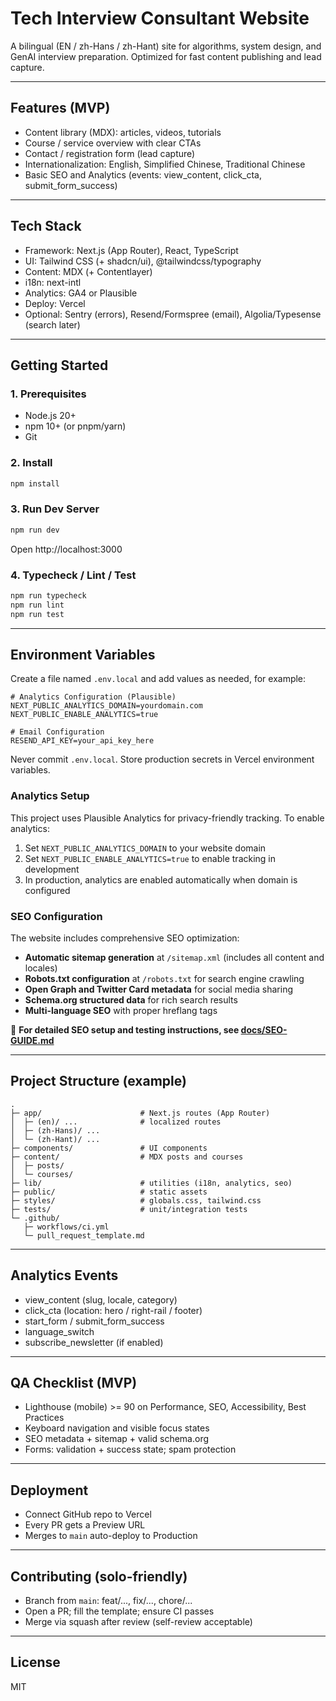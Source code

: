 # Tech Interview Consultant Website

A bilingual (EN / zh-Hans / zh-Hant) site for algorithms, system design, and GenAI interview preparation. Optimized for fast content publishing and lead capture.

---

## Features (MVP)
- Content library (MDX): articles, videos, tutorials
- Course / service overview with clear CTAs
- Contact / registration form (lead capture)
- Internationalization: English, Simplified Chinese, Traditional Chinese
- Basic SEO and Analytics (events: view_content, click_cta, submit_form_success)

---

## Tech Stack
- Framework: Next.js (App Router), React, TypeScript
- UI: Tailwind CSS (+ shadcn/ui), @tailwindcss/typography
- Content: MDX (+ Contentlayer)
- i18n: next-intl
- Analytics: GA4 or Plausible
- Deploy: Vercel
- Optional: Sentry (errors), Resend/Formspree (email), Algolia/Typesense (search later)

---

## Getting Started

### 1. Prerequisites
- Node.js 20+
- npm 10+ (or pnpm/yarn)
- Git

### 2. Install
```bash
npm install
```

### 3. Run Dev Server
```bash
npm run dev
```
Open http://localhost:3000

### 4. Typecheck / Lint / Test
```bash
npm run typecheck
npm run lint
npm run test
```

---

## Environment Variables
Create a file named `.env.local` and add values as needed, for example:

```
# Analytics Configuration (Plausible)
NEXT_PUBLIC_ANALYTICS_DOMAIN=yourdomain.com
NEXT_PUBLIC_ENABLE_ANALYTICS=true

# Email Configuration
RESEND_API_KEY=your_api_key_here
```

Never commit `.env.local`. Store production secrets in Vercel environment variables.

### Analytics Setup
This project uses Plausible Analytics for privacy-friendly tracking. To enable analytics:

1. Set `NEXT_PUBLIC_ANALYTICS_DOMAIN` to your website domain
2. Set `NEXT_PUBLIC_ENABLE_ANALYTICS=true` to enable tracking in development
3. In production, analytics are enabled automatically when domain is configured

### SEO Configuration
The website includes comprehensive SEO optimization:

- **Automatic sitemap generation** at `/sitemap.xml` (includes all content and locales)
- **Robots.txt configuration** at `/robots.txt` for search engine crawling
- **Open Graph and Twitter Card metadata** for social media sharing
- **Schema.org structured data** for rich search results
- **Multi-language SEO** with proper hreflang tags

📖 **For detailed SEO setup and testing instructions, see [docs/SEO-GUIDE.md](./docs/SEO-GUIDE.md)**

---

## Project Structure (example)
```
.
├─ app/                      # Next.js routes (App Router)
│  ├─ (en)/ ...              # localized routes
│  ├─ (zh-Hans)/ ...
│  └─ (zh-Hant)/ ...
├─ components/               # UI components
├─ content/                  # MDX posts and courses
│  ├─ posts/
│  └─ courses/
├─ lib/                      # utilities (i18n, analytics, seo)
├─ public/                   # static assets
├─ styles/                   # globals.css, tailwind.css
├─ tests/                    # unit/integration tests
└─ .github/
   ├─ workflows/ci.yml
   └─ pull_request_template.md
```

---

## Analytics Events
- view_content (slug, locale, category)
- click_cta (location: hero / right-rail / footer)
- start_form / submit_form_success
- language_switch
- subscribe_newsletter (if enabled)

---

## QA Checklist (MVP)
- Lighthouse (mobile) >= 90 on Performance, SEO, Accessibility, Best Practices
- Keyboard navigation and visible focus states
- SEO metadata + sitemap + valid schema.org
- Forms: validation + success state; spam protection

---

## Deployment
- Connect GitHub repo to Vercel
- Every PR gets a Preview URL
- Merges to `main` auto-deploy to Production

---

## Contributing (solo-friendly)
- Branch from `main`: feat/..., fix/..., chore/...
- Open a PR; fill the template; ensure CI passes
- Merge via squash after review (self-review acceptable)

---

## License
MIT

